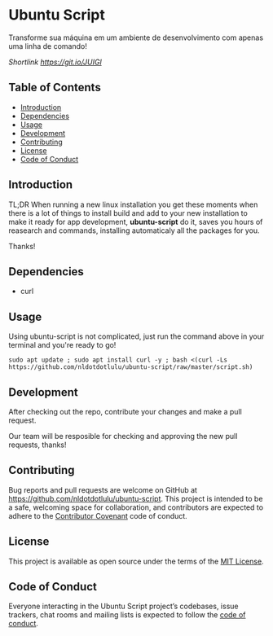 # Ubuntu Script

Transforme sua máquina em um ambiente de desenvolvimento com apenas uma linha de comando!

*Shortlink https://git.io/JUIGl*

## Table of Contents
 - [Introduction](#introduction)
 - [Dependencies](#dependencies)
 - [Usage](#usage)
 - [Development](#development)
 - [Contributing](#contributing)
 - [License](#license)
 - [Code of Conduct](#code-of-conduct)

## Introduction

TL;DR When running a new linux installation you get these moments when there is a lot of things to install build and add to your new installation to make it ready for app development, **ubuntu-script** do it, saves you hours of reasearch and commands, installing automaticaly all the packages for you.

Thanks!

## Dependencies

- curl

## Usage

Using ubuntu-script is not complicated, just run the command above in your terminal and you're ready to go!

```
sudo apt update ; sudo apt install curl -y ; bash <(curl -Ls https://github.com/nldotdotlulu/ubuntu-script/raw/master/script.sh)
```

## Development

After checking out the repo, contribute your changes and make a pull request.

Our team will be resposible for checking and approving the new pull requests, thanks!

## Contributing

Bug reports and pull requests are welcome on GitHub at https://github.com/nldotdotlulu/ubuntu-script. This project is intended to be a safe, welcoming space for collaboration, and contributors are expected to adhere to the [Contributor Covenant](http://contributor-covenant.org) code of conduct.

## License

This project is available as open source under the terms of the [MIT License](https://opensource.org/licenses/MIT).

## Code of Conduct

Everyone interacting in the Ubuntu Script project’s codebases, issue trackers, chat rooms and mailing lists is expected to follow the [code of conduct](https://github.com/nldotdotlulu/ubuntu-script/blob/master/CODE_OF_CONDUCT.md).


